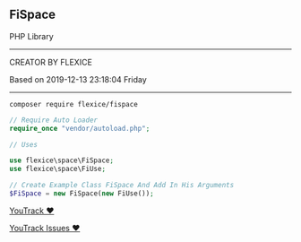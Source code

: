 ## FiSpace

PHP Library


------------

CREATOR BY FLEXICE

Based on 2019-12-13 23:18:04 Friday

------------

`
composer require flexice/fispace
`

```php
// Require Auto Loader
require_once "vendor/autoload.php";

// Uses

use flexice\space\FiSpace;
use flexice\space\FiUse;

// Create Example Class FiSpace And Add In His Arguments
$FiSpace = new FiSpace(new FiUse());
```

[YouTrack &hearts;](https://fisystems.myjetbrains.com/youtrack/projects/26130ed0-e9e4-414c-9826-4bf79e27e724 "YouTrack")

[YouTrack Issues &hearts;](https://fisystems.myjetbrains.com/youtrack/issues "YouTrack")